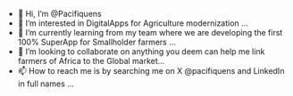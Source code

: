 - 👋 Hi, I’m @Pacifiquens
- 👀 I’m interested in DigitalApps for Agriculture modernization ...
- 🌱 I’m currently learning from my team where we are developing the first 100% SuperApp for Smallholder farmers  ...
- 💞️ I’m looking to collaborate on anything you deem can help me link farmers of Africa to the Global market...
- 📫 How to reach me is by searching me on X @pacifiquens and LinkedIn in full names ...

<!---
Pacifiquens/Pacifiquens is a ✨ special ✨ repository because its `README.md` (this file) appears on your GitHub profile.
You can click the Preview link to take a look at your changes.
--->
